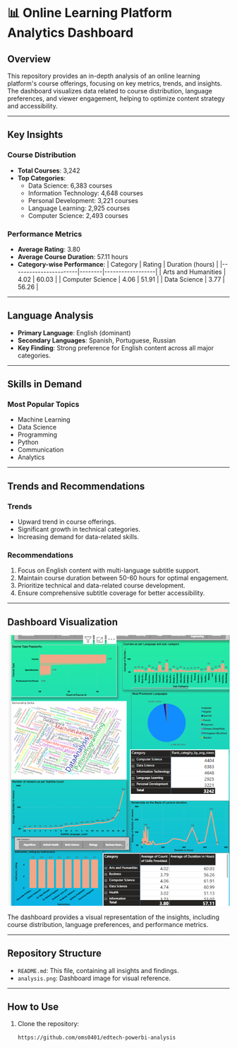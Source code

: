 # 📊 Online Learning Platform Analytics Dashboard

## Overview
This repository provides an in-depth analysis of an online learning platform's course offerings, focusing on key metrics, trends, and insights. The dashboard visualizes data related to course distribution, language preferences, and viewer engagement, helping to optimize content strategy and accessibility.

---

## Key Insights

### Course Distribution
- **Total Courses**: 3,242
- **Top Categories**:
  - Data Science: 6,383 courses
  - Information Technology: 4,648 courses
  - Personal Development: 3,221 courses
  - Language Learning: 2,925 courses
  - Computer Science: 2,493 courses

### Performance Metrics
- **Average Rating**: 3.80
- **Average Course Duration**: 57.11 hours
- **Category-wise Performance**:
  | Category              | Rating | Duration (hours) |
  |-----------------------|--------|------------------|
  | Arts and Humanities   | 4.02   | 60.03           |
  | Computer Science      | 4.06   | 51.91           |
  | Data Science          | 3.77   | 56.26           |

---

## Language Analysis
- **Primary Language**: English (dominant)
- **Secondary Languages**: Spanish, Portuguese, Russian
- **Key Finding**: Strong preference for English content across all major categories.

---

## Skills in Demand
### Most Popular Topics
- Machine Learning
- Data Science
- Programming
- Python
- Communication
- Analytics

---

## Trends and Recommendations

### Trends
- Upward trend in course offerings.
- Significant growth in technical categories.
- Increasing demand for data-related skills.

### Recommendations
1. Focus on English content with multi-language subtitle support.
2. Maintain course duration between 50-60 hours for optimal engagement.
3. Prioritize technical and data-related course development.
4. Ensure comprehensive subtitle coverage for better accessibility.

---

## Dashboard Visualization
![Dashboard Overview](https://github.com/oms0401/edtech-powerbi-analysis/blob/daf7dce9c187ee4c51306af5d0f5cfb95f514b22/analysis.png)

The dashboard provides a visual representation of the insights, including course distribution, language preferences, and performance metrics.

---

## Repository Structure
- `README.md`: This file, containing all insights and findings.
- `analysis.png`: Dashboard image for visual reference.

---

## How to Use
1. Clone the repository:
   ```bash
   https://github.com/oms0401/edtech-powerbi-analysis
